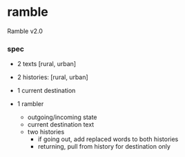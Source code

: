 # ramble
Ramble v2.0

### spec

- 2 texts [rural, urban]
- 2 histories: [rural, urban]
- 1 current destination
 
- 1 rambler
  - outgoing/incoming state
  - current destination text
  - two histories
    - if going out, add replaced words to both histories
    - returning, pull from history for destination only

